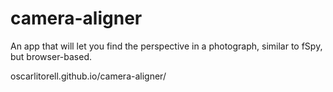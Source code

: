 # camera-aligner

An app that will let you find the perspective in a photograph, similar to fSpy, but browser-based.

oscarlitorell.github.io/camera-aligner/
